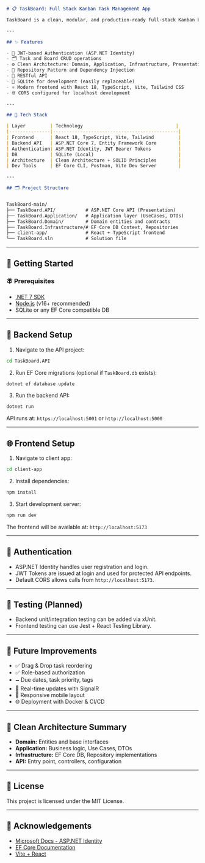 ```markdown
# 📋 TaskBoard: Full Stack Kanban Task Management App

TaskBoard is a clean, modular, and production-ready full-stack Kanban board application built using **ASP.NET Core 7.0** (with Clean Architecture principles) and a **React + TypeScript + Vite** frontend.

---

## ✨ Features 

- 🔐 JWT-based Authentication (ASP.NET Identity)
- 🗂️ Task and Board CRUD operations
- ⚙️ Clean Architecture: Domain, Application, Infrastructure, Presentation
- 🧠 Repository Pattern and Dependency Injection
- 💬 RESTful API
- 📂 SQLite for development (easily replaceable)
- ⚛️ Modern frontend with React 18, TypeScript, Vite, Tailwind CSS
- 🌐 CORS configured for localhost development

---

## 🧱 Tech Stack

| Layer         | Technology                                  |
|---------------|----------------------------------------------|
| Frontend      | React 18, TypeScript, Vite, Tailwind         |
| Backend API   | ASP.NET Core 7, Entity Framework Core        |
| Authentication| ASP.NET Identity, JWT Bearer Tokens          |
| DB            | SQLite (Local)                               |
| Architecture  | Clean Architecture + SOLID Principles        |
| Dev Tools     | EF Core CLI, Postman, Vite Dev Server        |

---

## 🗂️ Project Structure


TaskBoard-main/
├── TaskBoard.API/           # ASP.NET Core API (Presentation)
├── TaskBoard.Application/   # Application layer (UseCases, DTOs)
├── TaskBoard.Domain/        # Domain entities and contracts
├── TaskBoard.Infrastructure/# EF Core DB Context, Repositories
├── client-app/              # React + TypeScript frontend
└── TaskBoard.sln            # Solution file

````

---

## 🚀 Getting Started

### 🪰 Prerequisites

- [.NET 7 SDK](https://dotnet.microsoft.com/en-us/download/dotnet/7.0)
- [Node.js](https://nodejs.org/) (v16+ recommended)
- SQLite or any EF Core compatible DB

---

## 🔧 Backend Setup

1. Navigate to the API project:

```bash
cd TaskBoard.API
````

2. Run EF Core migrations (optional if `TaskBoard.db` exists):

```bash
dotnet ef database update
```

3. Run the backend API:

```bash
dotnet run
```

API runs at: `https://localhost:5001` or `http://localhost:5000`

---

## 🌐 Frontend Setup

1. Navigate to client app:

```bash
cd client-app
```

2. Install dependencies:

```bash
npm install
```

3. Start development server:

```bash
npm run dev
```

The frontend will be available at: `http://localhost:5173`

---

## 🔐 Authentication

* ASP.NET Identity handles user registration and login.
* JWT Tokens are issued at login and used for protected API endpoints.
* Default CORS allows calls from `http://localhost:5173`.

---

## 🧰 Testing (Planned)

* Backend unit/integration testing can be added via xUnit.
* Frontend testing can use Jest + React Testing Library.

---

## 📝 Future Improvements

* ✅ Drag & Drop task reordering
* ✅ Role-based authorization
* 🗕️ Due dates, task priority, tags
* 🔔 Real-time updates with SignalR
* 📱 Responsive mobile layout
* 🌐 Deployment with Docker & CI/CD

---

## 🧠 Clean Architecture Summary

* **Domain:** Entities and base interfaces
* **Application:** Business logic, Use Cases, DTOs
* **Infrastructure:** EF Core DB, Repository implementations
* **API:** Entry point, controllers, configuration

---

## 📄 License

This project is licensed under the MIT License.

---

## 🙌 Acknowledgements

* [Microsoft Docs - ASP.NET Identity](https://docs.microsoft.com/en-us/aspnet/core/security/authentication/identity)
* [EF Core Documentation](https://learn.microsoft.com/en-us/ef/core/)
* [Vite + React](https://vitejs.dev/guide/)

```
```
